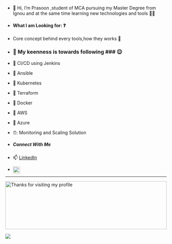 - 👋 Hi, I’m Prasoon ,student of MCA pursuing my Master Degree from Ignou and at the same time learning new technologies and tools :technologist:
- #### What I am Looking for: :question: ####
- Core concept behind every tools,how they works :milky_way:
- ### 👀 My keenness is towards following ### :relieved:
- :dart: CI/CD using Jenkins 
- :balloon:  Ansible
- :santa: Kubernetes
-  :tada: Terraform
-  :man_dancing: Docker
- :gift: AWS
- :pill: Azure
- ⏰: Monitoring and Scaling Solution

 
- #####  Connect With Me #####

-   📫 [LinkedIn](https://www.linkedin.com/in/prasoon-mishra-baaa41186) 
- [<img align="left" alt="Prasoon Mishra | LinkedIn" width="22px" src="https://cdn.jsdelivr.net/npm/simple-icons@v3/icons/linkedin.svg" />][LinkedIn]


 [LinkedIn]: https://www.linkedin.com/in/prasoon-mishra-baaa41186
---
<img height="150" alt="Thanks for visiting my profile" width="100%" src="https://raw.githubusercontent.com/BrunnerLivio/brunnerlivio/master/images/marquee.svg" />

![](https://komarev.com/ghpvc/?username=bcamishrapr&label=PROFILE+VIEWS)




